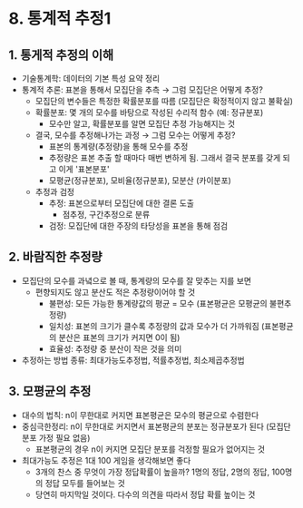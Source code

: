 # 8. 통계적 추정1



## 1. 통게적 추정의 이해

* 기술통계학: 데이터의 기본 특성 요약 정리
* 통계적 추론: 표본을 통해서 모집단을 추측 → 그럼 모집단은 어떻게 추정?
  * 모집단의 변수들은 특정한 확률분포를 따름 (모집단은 확정적이지 않고 불확실)
  * 확률분포: 몇 개의 모수를 바탕으로 작성된 수리적 함수 (예: 정규분포)
    * 모수만 알고, 확률분포를 알면 모집단 추정 가능해지는 것
  * 결국, 모수를 추정해나가는 과정 → 그럼 모수는 어떻게 추정?
    * 표본의 통계량(추정량)을 통해 모수를 추정
    * 추정량은 표본 추출 할 때마다 매번 변하게 됨. 그래서 결국 분포를 갖게 되고 이게 '표본분포'
    * 모평균(정규분포), 모비율(정규분포), 모분산 (카이분포)
  * 추정과 검정
    * 추정: 표본으로부터 모집단에 대한 결론 도출
      * 점추정, 구간추정으로 분류
    * 검정: 모집단에 대한 주장의 타당성을 표본을 통해 점검



## 2. 바람직한 추정량

* 모집단의 모수를 과녘으로 볼 때, 통계량의 모수를 잘 맞추는 지를 보면
  * 편향되지도 않고 분산도 적은 추정량이어야 할 것
    * 불편성: 모든 가능한 통계량값의 평균 = 모수 (표본평균은 모평균의 불편추정량)
    * 일치성: 표본의 크기가 클수록 추정량의 값과 모수가 더 가까워짐 (표본평균의 분산은 표본의 크기가 커지면 0이 됨)
    * 효율성: 추정량 중 분산이 작은 것을 의미
* 추정하는 방법 종류: 최대가능도추정법, 적률추정법, 최소제곱추정법



## 3. 모평균의 추정

* 대수의 법칙: n이 무한대로 커지면 표본평균은 모수의 평균으로 수렴한다
* 중심극한정리: n이 무한대로 커지면서 표본평균의 분포는 정규분포가 된다 (모집단 분포 가정 필요 없음)
  * 표본평균의 경우 n이 커지면 모집단 분포를 걱정할 필요가 없어지는 것
* 최대가능도 추정은 1대 100 게임을 생각해보면 좋다
  * 3개의 찬스 중 무엇이 가장 정답확률이 높을까? 1명의 정답, 2명의 정답, 100명의 정답 모두를 들어보는 것
  * 당연히 마지막일 것이다. 다수의 의견을 따라서 정답 확률 높이는 것


